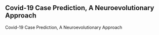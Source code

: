 ## Covid-19 Case Prediction, A Neuroevolutionary Approach
Covid-19 Case Prediction, A Neuroevolutionary Approach
